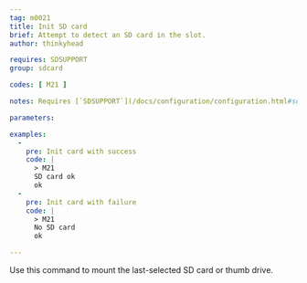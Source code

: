 ```yaml
---
tag: m0021
title: Init SD card
brief: Attempt to detect an SD card in the slot.
author: thinkyhead

requires: SDSUPPORT
group: sdcard

codes: [ M21 ]

notes: Requires [`SDSUPPORT`](/docs/configuration/configuration.html#sd-card)

parameters:

examples:
  -
    pre: Init card with success
    code: |
      > M21
      SD card ok
      ok
  -
    pre: Init card with failure
    code: |
      > M21
      No SD card
      ok

---
```


Use this command to mount the last-selected SD card or thumb drive.

